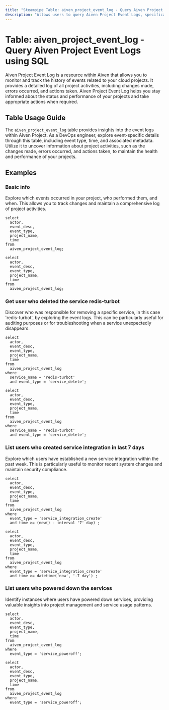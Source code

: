 ```yaml
---
title: "Steampipe Table: aiven_project_event_log - Query Aiven Project Event Logs using SQL"
description: "Allows users to query Aiven Project Event Logs, specifically the event history and related details of cloud projects, providing insights into project activities and potential issues."
---
```


# Table: aiven_project_event_log - Query Aiven Project Event Logs using SQL

Aiven Project Event Log is a resource within Aiven that allows you to monitor and track the history of events related to your cloud projects. It provides a detailed log of all project activities, including changes made, errors occurred, and actions taken. Aiven Project Event Log helps you stay informed about the status and performance of your projects and take appropriate actions when required.

## Table Usage Guide

The `aiven_project_event_log` table provides insights into the event logs within Aiven Project. As a DevOps engineer, explore event-specific details through this table, including event type, time, and associated metadata. Utilize it to uncover information about project activities, such as the changes made, errors occurred, and actions taken, to maintain the health and performance of your projects.

## Examples

### Basic info
Explore which events occurred in your project, who performed them, and when. This allows you to track changes and maintain a comprehensive log of project activities.

```sql+postgres
select
  actor,
  event_desc,
  event_type,
  project_name,
  time
from
  aiven_project_event_log;
```

```sql+sqlite
select
  actor,
  event_desc,
  event_type,
  project_name,
  time
from
  aiven_project_event_log;
```

### Get user who deleted the service redis-turbot
Discover who was responsible for removing a specific service, in this case 'redis-turbot', by exploring the event logs. This can be particularly useful for auditing purposes or for troubleshooting when a service unexpectedly disappears.

```sql+postgres
select
  actor,
  event_desc,
  event_type,
  project_name,
  time
from
  aiven_project_event_log
where
  service_name = 'redis-turbot'
  and event_type = 'service_delete';
```

```sql+sqlite
select
  actor,
  event_desc,
  event_type,
  project_name,
  time
from
  aiven_project_event_log
where
  service_name = 'redis-turbot'
  and event_type = 'service_delete';
```

### List users who created service integration in last 7 days
Explore which users have established a new service integration within the past week. This is particularly useful to monitor recent system changes and maintain security compliance.

```sql+postgres
select
  actor,
  event_desc,
  event_type,
  project_name,
  time
from
  aiven_project_event_log
where
  event_type = 'service_integration_create'
  and time >= (now() - interval '7' day) ;
```

```sql+sqlite
select
  actor,
  event_desc,
  event_type,
  project_name,
  time
from
  aiven_project_event_log
where
  event_type = 'service_integration_create'
  and time >= datetime('now', '-7 day') ;
```

### List users who powered down the services
Identify instances where users have powered down services, providing valuable insights into project management and service usage patterns.

```sql+postgres
select
  actor,
  event_desc,
  event_type,
  project_name,
  time
from
  aiven_project_event_log
where
  event_type = 'service_poweroff';
```

```sql+sqlite
select
  actor,
  event_desc,
  event_type,
  project_name,
  time
from
  aiven_project_event_log
where
  event_type = 'service_poweroff';
```